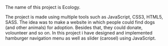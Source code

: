 The name of this project is Ecology.

The project is made using multiple tools such as JavaScript, CSS3, HTML5, SASS.
The idea was to make a website in which people could find dogs (and other animals) for adoption. Besides that, they could donate, volounteer and so on.
In this project i have designed and implemented hamburger navigation menu as well as slider (carosel) using JavaScript.

